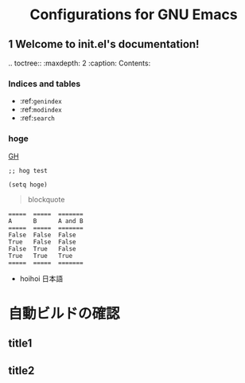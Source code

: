 <div style="text-align: center;">
<h1>Configurations for GNU Emacs</h1>
</div>

## 1 Welcome to init.el's documentation!

.. toctree::
   :maxdepth: 2
   :caption: Contents:



### Indices and tables

* :ref:`genindex`
* :ref:`modindex`
* :ref:`search`


### hoge

[GH](http://gospel-haiku.com)

``` emacs-lisp
;; hog test

(setq hoge)

```

> blockquote

```eval_rst
=====  =====  =======
A      B      A and B
=====  =====  =======
False  False  False
True   False  False
False  True   False
True   True   True
=====  =====  =======
```

* <i class="fa fa-exclamation-triangle" aria-hidden="true"></i> hoihoi 日本語

# 自動ビルドの確認

## title1

## title2
